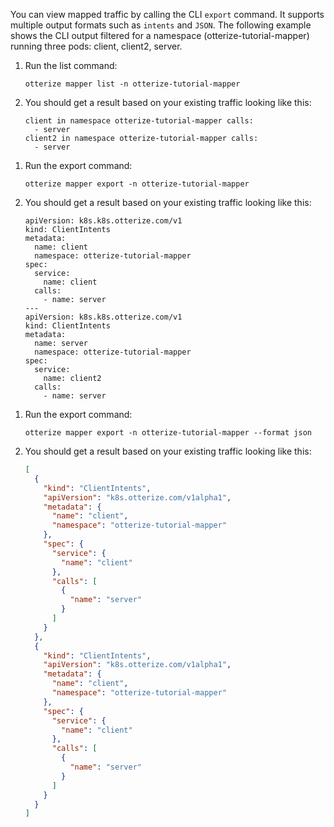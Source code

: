 You can view mapped traffic by calling the CLI `export` command. It supports multiple output formats such as `intents`
and `JSON`.
The following example shows the CLI output filtered for a namespace (otterize-tutorial-mapper) running three pods: client, client2, server.

<Tabs>
  <TabItem value="plain" label="Plain" default>

1. Run the list command:

   ```shell
   otterize mapper list -n otterize-tutorial-mapper
   ```
2. You should get a result based on your existing traffic looking like this:
   ```shell
   client in namespace otterize-tutorial-mapper calls:
     - server
   client2 in namespace otterize-tutorial-mapper calls:
     - server
   ```

</TabItem>
  <TabItem value="intents" label="Intents" default>

1. Run the export command:

   ```shell
   otterize mapper export -n otterize-tutorial-mapper
   ```
2. You should get a result based on your existing traffic looking like this:
   ```shell
   apiVersion: k8s.k8s.otterize.com/v1
   kind: ClientIntents
   metadata:
     name: client
     namespace: otterize-tutorial-mapper
   spec:
     service:
       name: client
     calls:
       - name: server
   ---
   apiVersion: k8s.k8s.otterize.com/v1
   kind: ClientIntents
   metadata:
     name: server
     namespace: otterize-tutorial-mapper
   spec:
     service:
       name: client2
     calls:
       - name: server
   ```

</TabItem>
  <TabItem value="json" label="JSON">

1. Run the export command:
   ```shell
   otterize mapper export -n otterize-tutorial-mapper --format json
   ```
2. You should get a result based on your existing traffic looking like this:

   ```json
   [
     {
       "kind": "ClientIntents",
       "apiVersion": "k8s.otterize.com/v1alpha1",
       "metadata": {
         "name": "client",
         "namespace": "otterize-tutorial-mapper"
       },
       "spec": {
         "service": {
           "name": "client"
         },
         "calls": [
           {
             "name": "server"
           }
         ]
       }
     },
     {
       "kind": "ClientIntents",
       "apiVersion": "k8s.otterize.com/v1alpha1",
       "metadata": {
         "name": "client",
         "namespace": "otterize-tutorial-mapper"
       },
       "spec": {
         "service": {
           "name": "client"
         },
         "calls": [
           {
             "name": "server"
           }
         ]
       }
     }
   ]
   ```

</TabItem>
</Tabs>